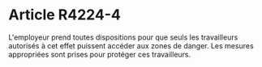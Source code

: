 # Article R4224-4

  
L'employeur prend toutes dispositions pour que seuls les travailleurs autorisés à cet effet puissent accéder aux zones de danger. Les mesures appropriées sont prises pour protéger ces travailleurs.